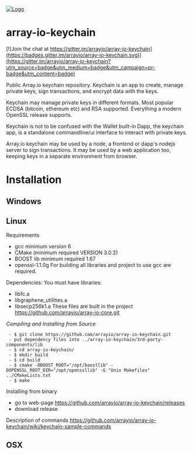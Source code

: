 [![Logo](https://raw.githubusercontent.com/arrayio/array-io-keychain/master/img/keychain-logo.png)]()

# array-io-keychain

[![Join the chat at https://gitter.im/arrayio/array-io-keychain](https://badges.gitter.im/arrayio/array-io-keychain.svg)](https://gitter.im/arrayio/array-io-keychain?utm_source=badge&utm_medium=badge&utm_campaign=pr-badge&utm_content=badge)

Public Array.io keychain repository. Keychain is an app to create, manage private keys, sign transactions, and encrypt data with the keys.

Keychain may manage private keys in different formats. Most popular ECDSA (bitcoin, ethereum etc) and RSA supported. Everything a modern OpenSSL release supports.

Keychain is not to be confused with the Wallet built-in Dapp, the keychain app, is a standalone commandline/ui interface to interact with private keys.

Array.io keychain may be used by a node, a frontend or dapp's nodejs server to sign transactions. It may be used by a web application too, keeping keys in a separate environment from browser.

# Installation

## Windows

## Linux
Requirements
 - gcc minimum version 6
 - CMake (minimum required VERSION 3.0.2)
 - BOOST lib minimum required 1.67
 - openssl-1.1.0g
 For building all libraries and project to use gcc are required.
 
Dependencies:
 You must have libraries:
 - libfc.a
 - libgraphene_utilities.a
 - libsecp256k1.a
  These files are built in the project https://github.com/arrayio/array-io-core.git

*Compiling and Installing from Source*

```
 - $ git clone https://github.com/arrayio/array-io-keychain.git
 - put dependency files into ../array-io-keychain/3rd-party-components/lib
 - $ cd array-io-keychain/
 - $ mkdir build
 - $ cd build 
 - $ cmake -DBOOST_ROOT="/opt/boostlib" -DOPENSSL_ROOT_DIR="/opt/openssllib" -G "Unix Makefiles" ../CMakeLists.txt
 - $ make
```

Installing from binary
 - go to web-page https://github.com/arrayio/array-io-keychain/releases 
 - download release


Description of commands
 https://github.com/arrayio/array-io-keychain/wiki/keychain-sample-commands

## OSX
